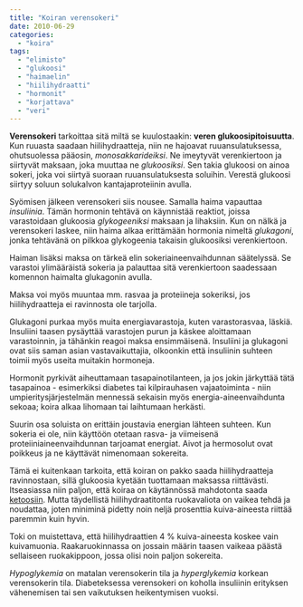 ```yaml
---
title: "Koiran verensokeri"
date: 2010-06-29
categories: 
  - "koira"
tags: 
  - "elimisto"
  - "glukoosi"
  - "haimaelin"
  - "hiilihydraatti"
  - "hormonit"
  - "korjattava"
  - "veri"
---
```


**Verensokeri** tarkoittaa sitä miltä se kuulostaakin: **veren glukoosipitoisuutta**. Kun ruuasta saadaan hiilihydraatteja, niin ne hajoavat ruuansulatuksessa, ohutsuolessa pääosin, _monosakkarideiksi_. Ne imeytyvät verenkiertoon ja siirtyvät maksaan, joka muuttaa ne _glukoosiksi_. Sen takia glukoosi on ainoa sokeri, joka voi siirtyä suoraan ruuansulatuksesta soluihin. Verestä glukoosi siirtyy soluun solukalvon kantajaproteiinin avulla.

<!--more-->

Syömisen jälkeen verensokeri siis nousee. Samalla haima vapauttaa _insuliinia_. Tämän hormonin tehtävä on käynnistää reaktiot, joissa varastoidaan glukoosia _glykogeeniksi_ maksaan ja lihaksiin. Kun on nälkä ja verensokeri laskee, niin haima alkaa erittämään hormonia nimeltä _glukagoni_, jonka tehtävänä on pilkkoa glykogeenia takaisin glukoosiksi verenkiertoon.

Haiman lisäksi maksa on tärkeä elin sokeriaineenvaihdunnan säätelyssä. Se varastoi ylimääräistä sokeria ja palauttaa sitä verenkiertoon saadessaan komennon haimalta glukagonin avulla.

Maksa voi myös muuntaa mm. rasvaa ja proteiineja sokeriksi, jos hiilihydraatteja ei ravinnosta ole tarjolla.

Glukagoni purkaa myös muita energiavarastoja, kuten varastorasvaa, läskiä. Insuliini taasen pysäyttää varastojen purun ja käskee aloittamaan varastoinnin, ja tähänkin reagoi maksa ensimmäisenä. Insuliini ja glukagoni ovat siis saman asian vastavaikuttajia, olkoonkin että insuliinin suhteen toimii myös useita muitakin hormoneja.

Hormonit pyrkivät aiheuttamaan tasapainotilanteen, ja jos jokin järkyttää tätä tasapainoa - esimerkiksi diabetes tai kilpirauhasen vajaatoiminta - niin umpieritysjärjestelmän mennessä sekaisin myös energia-aineenvaihdunta sekoaa; koira alkaa lihomaan tai laihtumaan herkästi.

Suurin osa soluista on erittäin joustavia energian lähteen suhteen. Kun sokeria ei ole, niin käyttöön otetaan rasva- ja viimeisenä proteiiniaineenvaihdunnan tarjoamat energiat. Aivot ja hermosolut ovat poikkeus ja ne käyttävät nimenomaan sokereita.

Tämä ei kuitenkaan tarkoita, että koiran on pakko saada hiilihydraatteja ravinnostaan, sillä glukoosia kyetään tuottamaan maksassa riittävästi. Itseasiassa niin paljon, että koiraa on käytännössä mahdotonta saada [ketoosiin](https://www.katiska.eu/koira/ketoosi/). Mutta täydellistä hiilihydraatitonta ruokavaliota on vaikea tehdä ja noudattaa, joten miniminä pidetty noin neljä prosenttia kuiva-aineesta riittää paremmin kuin hyvin.

Toki on muistettava, että hiilihydraattien 4 % kuiva-aineesta koskee vain kuivamuonia. Raakaruokinnassa on jossain määrin taasen vaikeaa päästä sellaiseen ruokakippoon, jossa olisi noin paljon sokereita.

_Hypoglykemia_ on matalan verensokerin tila ja _hyperglykemia_ korkean verensokerin tila. Diabeteksessa verensokeri on koholla insuliinin erityksen vähenemisen tai sen vaikutuksen heikentymisen vuoksi.
